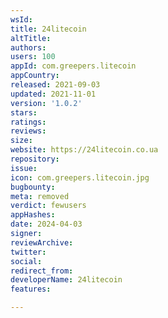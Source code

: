 ```yaml
---
wsId: 
title: 24litecoin
altTitle: 
authors: 
users: 100
appId: com.greepers.litecoin
appCountry: 
released: 2021-09-03
updated: 2021-11-01
version: '1.0.2'
stars: 
ratings: 
reviews: 
size: 
website: https://24litecoin.co.ua
repository: 
issue: 
icon: com.greepers.litecoin.jpg
bugbounty: 
meta: removed
verdict: fewusers
appHashes: 
date: 2024-04-03
signer: 
reviewArchive: 
twitter: 
social: 
redirect_from: 
developerName: 24litecoin
features: 

---
```


